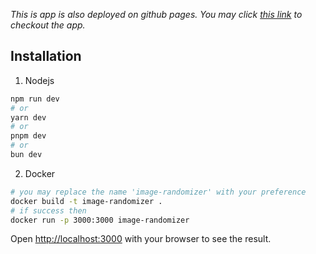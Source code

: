 *This is app is also deployed on github pages. You may click [this link](https://ypinbong.github.io/image-randomizer/) to checkout the app.*

## Installation

1. Nodejs

```bash
npm run dev
# or
yarn dev
# or
pnpm dev
# or
bun dev
```

2. Docker

```bash
# you may replace the name 'image-randomizer' with your preference
docker build -t image-randomizer .
# if success then
docker run -p 3000:3000 image-randomizer
```

Open [http://localhost:3000](http://localhost:3000) with your browser to see the result.

